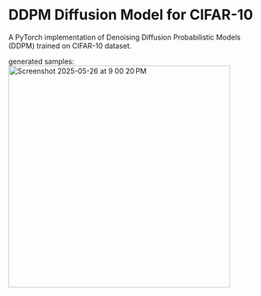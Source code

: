 # DDPM Diffusion Model for CIFAR-10

A PyTorch implementation of Denoising Diffusion Probabilistic Models (DDPM) trained on CIFAR-10 dataset.

generated samples:
<img width="440" alt="Screenshot 2025-05-26 at 9 00 20 PM" src="https://github.com/user-attachments/assets/ef2f26c9-390c-4984-9753-2ba03f0d5bb2" />
